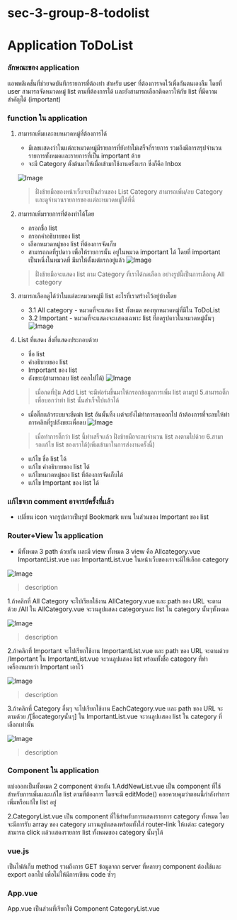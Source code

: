 # sec-3-group-8-todolist
# Application ToDoList
### ลักษณะของ application
เเอพพลิเคชั่นที่ช่วยจดบันทึกรายการที่ต้องทํา สำหรับ user ที่ต้องการจดไว้เพื่อกันตนเองลืม โดยที่ user สามารถจัดหมวดหมู่ list ตามที่ต้องการได้ เเละยังสามารถเลือกติดดาวให้กับ list ที่มีความสำคัญได้ (important)

### function ใน application
1. สามารถเพิ่มเเละลบหมวดหมู่ที่ต้องการได้ 
   * มีเลขเเสดงว่าในเเต่ละหมวดหมู่มีรายการที่ยังทําไม่เสร็จกี่รายการ รวมถึงมีการสรุปจำนวนรายการทั้งหมดเเละรายการที่เป็น important ด้วย
   * จะมี Category ตั้งต้นมาให้เมื่อเข้ามาใช้งานครั้งเเรก ซึ่งก็คือ Inbox
   
   ![Image](imageProjectDescription/01.png)
   > ฝั่งซ้ายมือของหน้าเว็บจะเป็นส่วนของ List Category สามารถเพิ่ม/ลบ Category เเละดูจำนวนรายการของเเต่ละหมวดหมู่ได้ที่นี่
  
2. สามารถเพิ่มรายการที่ต้องทําได้โดย
   * กรอกชื่อ list
   * กรอกคําอธิบายของ list 
   * เลือกหมวดหมู่ของ list ที่ต้องการจัดเก็บ
   * สามารถกดที่รูปดาว เพื่อให้รายการนั้น อยู่ในหมวด important ได้ โดยที่ important เป็นหนึ่งในหมวดที่     มีมาให้ตั้งแต่แรกอยู่แล้ว
    ![Image](imageProjectDescription/01.png)
   > ฝั่งซ้ายมือจะเเสดง list ตาม Category ที่เราได้กดเลือก อย่างรูปนี้เป็นการเลือกดู All category
3. สามารถเลือกดูได้ว่าในเเต่ละหมวดหมู่มี list อะไรที่เราสร้างไว้อยู่บ้างโดย
    * 3.1 All category - หมวดที่จะแสดง list ทั้งหมด ของทุกหมวดหมู่ที่มีใน ToDoList
    * 3.2 Important - หมวดที่จะแสดงจะเเสดงเฉพาะ list ที่กดรูปดาวในหมวดหมู่นั้นๆ
    ![Image](imageProjectDescription/03.png)
4. List ที่เเสดง สิ่งที่เเสดงประกอบด้วย
   * ชื่อ list
   * คําอธิบายของ list 
   * Important ของ list
   * ถังขยะ(สามารถลบ list ออกไปได้)
   ![Image](imageProjectDescription/01.png)
    > เมื่อกดที่ปุ่ม Add List จะมีฟอร์มขึ้นมาให้กรอกข้อมูลการเพิ่ม list ตามรูป
5.สามารถติ๊กเพื่อบอกว่าทํา list นั้นสําเร็จไปเเล้วได้
   * เมื่อติ๊กเเล้วระบบจะขีดฆ่า list อันนั้นทิ้ง เเต่จะยังไม่ทําการลบออกไป ถ้าต้องการที่จะลบให้ทําการคลิกที่รูปถังขยะเพื่อลบ
   ![Image](imageProjectDescription/01.png)
   > เมื่อทำการติ๊กว่า list นี้ทำเสร็จเเล้ว ฝั่งซ้ายมือจะลบจำนวน list ลงตามไปด้วย
6.สามารถเเก้ไข list ของเราได้(เพิ่มเข้ามาในการส่งงานครั้งนี้)
   * เเก้ไข ชื่อ list ได้
   * เเก้ไข คําอธิบายของ list ได้
   * เเก้ไขหมวดหมู่ของ list ที่ต้องการจัดเก็บได้
   * เเก้ไข Important ของ list ได้

### เเก้ไขจาก comment อาจารย์ครั้งที่เเล้ว
 * เปลี่ยน icon จากรูปดาวเป็นรูป Bookmark เเทน ในส่วนของ Important ของ list

### Router+View ใน application
 * มีทั้งหมด 3 path ด้วยกัน เเละมี view ทั้งหมด 3 view คือ Allcategory.vue ImportantList.vue เเละ ImportantList.vue
 ในหน้าเว็บของเราจะมีให้เลือก category

 ![Image](imageProjectDescription/01.png)
 > description
 
 1.ถ้าคลิกที่ All Category จะไปเรียกใช้งาน AllCategory.vue เเละ path ของ URL จะตามด้วย /All
ใน AllCategory.vue จะวนลูปแสดง categoryเเละ list ใน category นั้นๆทั้งหมด

 ![Image](imageProjectDescription/01.png)
  > description
  
 2.ถ้าคลิกที่ Important จะไปเรียกใช้งาน ImportantList.vue เเละ path ของ URL จะตามด้วย /Important
ใน ImportantList.vue จะวนลูปแสดง list พร้อมทั้งชื่อ category  ที่ทําเครื่องหมายว่า Important เอาไว้

 ![Image](imageProjectDescription/01.png)
  > description
  
 3.ถ้าคลิกที่ Category อื่นๆ จะไปเรียกใช้งาน EachCategory.vue เเละ path ของ URL จะตามด้วย /[ชื่อcategoryนั้นๆ]
ใน ImportantList.vue จะวนลูปเเสดง list ใน category ที่เลือกเท่านั้น

 ![Image](imageProjectDescription/01.png)
  > description
  
 ### Component ใน application
เเบ่งออกเป็นทั้งหมด 2 component ด้วยกัน
1.AddNewList.vue
เป็น component ที่ใช้สำหรับการเพิ่มเเละเเก้ไข list ตามที่ต้องการ โดยจะมี editMode() คอยควบคุมว่าตอนนี้กำลังทำการเพิ่มหรือเเก้ไข list อยู่


2.CategoryList.vue
เป็น component ที่ใช้สำหรับการเเสดงรายการ category ทั้งหมด โดยจะมีการรับ array ของ category มาวนลูปเเสดงพร้อมทั้งใส่ router-link ให้เเต่ละ category สามารถ click เเล้วเเสดงรายการ list ทั้งหมดของ category นั้นๆได้


### vue.js
เป็นไฟล์เก็บ method รวมถึงการ GET ข้อมูลจาก server ที่หลายๆ component ต้องใช้เเละ export ออกไป เพื่อไม่ให้มีการเขียน code ซ้ำๆ

### App.vue
App.vue เป็นส่วนที่เรียกใช้ Component CategoryList.vue
